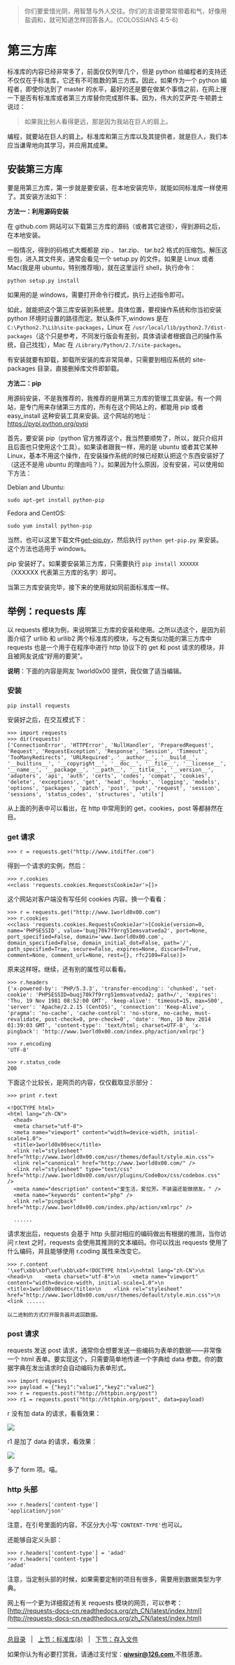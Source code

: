 >你们要爱惜光阴，用智慧与外人交往。你们的言语要常常带着和气，好像用盐调和，就可知道怎样回答各人。(COLOSSIANS 4:5-6)

# 第三方库

标准库的内容已经非常多了，前面仅仅列举几个，但是 python 给编程者的支持还不仅仅在于标准库，它还有不可胜数的第三方库。因此，如果作为一个 python 编程者，即使你达到了 master 的水平，最好的还是要在做某个事情之前，在网上搜一下是否有标准库或者第三方库替你完成那件事。因为，伟大的艾萨克·牛顿爵士说过：

>如果我比别人看得更远，那是因为我站在巨人的肩上。

编程，就要站在巨人的肩上。标准库和第三方库以及其提供者，就是巨人，我们本应当谦卑地向其学习，并应用其成果。

## 安装第三方库

要是用第三方库，第一步就是要安装，在本地安装完毕，就能如同标准库一样使用了。其安装方法如下：

**方法一：利用源码安装**

在 github.com 网站可以下载第三方库的源码（或者其它途径），得到源码之后，在本地安装。

一般情况，得到的码格式大概都是 zip 、 tar.zip、 tar.bz2 格式的压缩包。解压这些包，进入其文件夹，通常会看见一个 setup.py 的文件。如果是 Linux 或者 Mac(我是用 ubuntu，特别推荐哦)，就在这里运行 shell，执行命令：

    python setup.py install

如果用的是 windows，需要打开命令行模式，执行上述指令即可。

如此，就能把这个第三库安装到系统里。具体位置，要视操作系统和你当初安装 python 环境时设置的路径而定。默认条件下,windows 是在 `C:\Python2.7\Lib\site-packages`，Linux 在 `/usr/local/lib/python2.7/dist-packages`（这个只是参考，不同发行版会有差别，具体请读者根据自己的操作系统，自己找找），Mac 在 `/Library/Python/2.7/site-packages`。

有安装就要有卸载，卸载所安装的库非常简单，只需要到相应系统的 site-packages 目录，直接删掉库文件即卸载。

**方法二：pip**

用源码安装，不是我推荐的，我推荐的是用第三方库的管理工具安装。有一个网站，是专门用来存储第三方库的，所有在这个网站上的，都能用 pip 或者 easy_install 这种安装工具来安装。这个网站的地址：<https://pypi.python.org/pypi>

首先，要安装 pip（python 官方推荐这个，我当然要顺势了，所以，就只介绍并且后面也只使用这个工具）。如果读者跟我一样，用的是 ubuntu 或者其它某种 Linux，基本不用这个操作，在安装操作系统的时候已经默认把这个东西安装好了（这还不是用 ubuntu 的理由吗？）。如果因为什么原因，没有安装，可以使用如下方法：

Debian and Ubuntu:

    sudo apt-get install python-pip

Fedora and CentOS:

    sudo yum install python-pip

当然，也可以这里下载文件[get-pip.py](https://bootstrap.pypa.io/get-pip.py)，然后执行 `python get-pip.py` 来安装。这个方法也适用于 windows。

pip 安装好了。如果要安装第三方库，只需要执行 `pip install XXXXXX`（XXXXXX 代表第三方库的名字）即可。

当第三方库安装完毕，接下来的使用就如同前面标准库一样。

## 举例：requests 库

以 requests 模块为例，来说明第三方库的安装和使用。之所以选这个，是因为前面介绍了 urllib 和 urllib2 两个标准库的模块，与之有类似功能的第三方库中 requests 也是一个用于在程序中进行 http 协议下的 get 和 post 请求的模块，并且被网友说成“好用的要哭”。

**说明**：下面的内容是网友 1world0x00 提供，我仅做了适当编辑。

### 安装

    pip install requests

安装好之后，在交互模式下：

    >>> import requests
    >>> dir(requests)
    ['ConnectionError', 'HTTPError', 'NullHandler', 'PreparedRequest', 'Request', 'RequestException', 'Response', 'Session', 'Timeout', 'TooManyRedirects', 'URLRequired', '__author__', '__build__', '__builtins__', '__copyright__', '__doc__', '__file__', '__license__', '__name__', '__package__', '__path__', '__title__', '__version__', 'adapters', 'api', 'auth', 'certs', 'codes', 'compat', 'cookies', 'delete', 'exceptions', 'get', 'head', 'hooks', 'logging', 'models', 'options', 'packages', 'patch', 'post', 'put', 'request', 'session', 'sessions', 'status_codes', 'structures', 'utils']

从上面的列表中可以看出，在 http 中常用到的 get，cookies，post 等都赫然在目。

### get 请求

    >>> r = requests.get("http://www.itdiffer.com")
    
得到一个请求的实例，然后：

    >>> r.cookies
    <<class 'requests.cookies.RequestsCookieJar'>[]>

这个网站对客户端没有写任何 cookies 内容。换一个看看：

    >>> r = requests.get("http://www.1world0x00.com")
    >>> r.cookies
    <<class 'requests.cookies.RequestsCookieJar'>[Cookie(version=0, name='PHPSESSID', value='buqj70k7f9rrg51emsvatveda2', port=None, port_specified=False, domain='www.1world0x00.com', domain_specified=False, domain_initial_dot=False, path='/', path_specified=True, secure=False, expires=None, discard=True, comment=None, comment_url=None, rest={}, rfc2109=False)]>

原来这样呀。继续，还有别的属性可以看看。

    >>> r.headers
    {'x-powered-by': 'PHP/5.3.3', 'transfer-encoding': 'chunked', 'set-cookie': 'PHPSESSID=buqj70k7f9rrg51emsvatveda2; path=/', 'expires': 'Thu, 19 Nov 1981 08:52:00 GMT', 'keep-alive': 'timeout=15, max=500', 'server': 'Apache/2.2.15 (CentOS)', 'connection': 'Keep-Alive', 'pragma': 'no-cache', 'cache-control': 'no-store, no-cache, must-revalidate, post-check=0, pre-check=0', 'date': 'Mon, 10 Nov 2014 01:39:03 GMT', 'content-type': 'text/html; charset=UTF-8', 'x-pingback': 'http://www.1world0x00.com/index.php/action/xmlrpc'}
     
    >>> r.encoding
    'UTF-8'
    
    >>> r.status_code
    200

下面这个比较长，是网页的内容，仅仅截取显示部分：

    >>> print r.text

    <!DOCTYPE html>
    <html lang="zh-CN">
      <head>
      <meta charset="utf-8">
      <meta name="viewport" content="width=device-width, initial-scale=1.0">
      <title>1world0x00sec</title>
      <link rel="stylesheet" href="http://www.1world0x00.com/usr/themes/default/style.min.css">
      <link rel="canonical" href="http://www.1world0x00.com/" />
      <link rel="stylesheet" type="text/css" href="http://www.1world0x00.com/usr/plugins/CodeBox/css/codebox.css" />
      <meta name="description" content="爱生活，爱拉芳。不装逼还能做朋友。" />
      <meta name="keywords" content="php" />
      <link rel="pingback" href="http://www.1world0x00.com/index.php/action/xmlrpc" />

      ......

请求发出后，requests 会基于 http 头部对相应的编码做出有根据的推测，当你访问 r.text 之时，requests 会使用其推测的文本编码。你可以找出 requests 使用了什么编码，并且能够使用 r.coding 属性来改变它。 

    >>> r.content
    '\xef\xbb\xbf\xef\xbb\xbf<!DOCTYPE html>\n<html lang="zh-CN">\n  <head>\n    <meta charset="utf-8">\n    <meta name="viewport" content="width=device-width, initial-scale=1.0">\n    <title>1world0x00sec</title>\n    <link rel="stylesheet" href="http://www.1world0x00.com/usr/themes/default/style.min.css">\n            <link ......

    以二进制的方式打开服务器并返回数据。

### post 请求

requests 发送 post 请求，通常你会想要发送一些编码为表单的数据——非常像一个 html 表单。要实现这个，只需要简单地传递一个字典给 data 参数。你的数据字典在发出请求时会自动编码为表单形式。

    >>> import requests
    >>> payload = {"key1":"value1","key2":"value2"}
    >>> r = requests.post("http://httpbin.org/post")
    >>> r1 = requests.post("http://httpbin.org/post", data=payload)

r 没有加 data 的请求，看看效果：

![](http://wxpictures.qiniudn.com/requets-post1.jpg)

r1 是加了 data 的请求，看效果：

![](http://wxpictures.qiniudn.com/requets-post2.jpg)

多了 form 项。喵。

### http 头部

    >>> r.headers['content-type']
    'application/json'

注意，在引号里面的内容，不区分大小写`'CONTENT-TYPE'`也可以。

还能够自定义头部：

    >>> r.headers['content-type'] = 'adad'
    >>> r.headers['content-type']
    'adad'

注意，当定制头部的时候，如果需要定制的项目有很多，需要用到数据类型为字典。

网上有一个更为详细叙述有关 requests 模块的网页，可以参考：[http://requests-docs-cn.readthedocs.org/zh_CN/latest/index.html](http://requests-docs-cn.readthedocs.org/zh_CN/latest/index.html)

------

[总目录](./index.md)&nbsp;&nbsp;&nbsp;|&nbsp;&nbsp;&nbsp;[上节：标准库(8)](./227.md)&nbsp;&nbsp;&nbsp;|&nbsp;&nbsp;&nbsp;[下节：存入文件](./229.md)

如果你认为有必要打赏我，请通过支付宝：**qiwsir@126.com**,不胜感激。